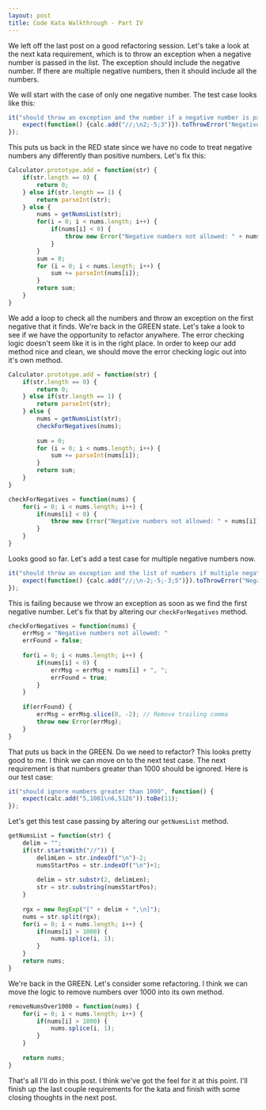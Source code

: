 ```yaml
---
layout: post
title: Code Kata Walkthrough - Part IV
---
```


We left off the last post on a good refactoring session. Let's take a look at the next kata requirement, which is to throw an exception when a negative 
number is passed in the list. The exception should include the negative number. If there are multiple negative numbers, then it should include all the numbers.

We will start with the case of only one negative number. The test case looks like this:

```javascript
it("should throw an exception and the number if a negative number is passed", function() {
    expect(function() {calc.add("//;\n2;-5;3")}).toThrowError("Negative numbers not allowed: -5");
});
```

This puts us back in the RED state since we have no code to treat negative numbers any differently than positive numbers. Let's fix this:

```javascript
Calculator.prototype.add = function(str) {
    if(str.length == 0) {
        return 0;
    } else if(str.length == 1) {
        return parseInt(str);
    } else {
        nums = getNumsList(str);
        for(i = 0; i < nums.length; i++) {
            if(nums[i] < 0) {
                throw new Error("Negative numbers not allowed: " + nums[i]);
            }
        }
        sum = 0;
        for (i = 0; i < nums.length; i++) {
            sum += parseInt(nums[i]);
        }
        return sum;
    }
}
```

We add a loop to check all the numbers and throw an exception on the first negative that it finds. We're back in the GREEN state. Let's take a look to see if we have the opportunity 
to refactor anywhere. The error checking logic doesn't seem like it is in the right place. In order to keep our add method nice and clean, we should move the error checking logic out into 
it's own method.

```javascript
Calculator.prototype.add = function(str) {
    if(str.length == 0) {
        return 0;
    } else if(str.length == 1) {
        return parseInt(str);
    } else {
        nums = getNumsList(str);
        checkForNegatives(nums);
        
        sum = 0;
        for (i = 0; i < nums.length; i++) {
            sum += parseInt(nums[i]);
        }
        return sum;
    }
}

checkForNegatives = function(nums) {
    for(i = 0; i < nums.length; i++) {
        if(nums[i] < 0) {
            throw new Error("Negative numbers not allowed: " + nums[i]);
        }
    }
}
```

Looks good so far. Let's add a test case for multiple negative numbers now.

```javascript
it("should throw an exception and the list of numbers if multiple negative numbers are passed", function() {
    expect(function() {calc.add("//;\n-2;-5;-3;5")}).toThrowError("Negative numbers not allowed: -2, -5, -3");
});
```

This is failing because we throw an exception as soon as we find the first negative number. Let's fix that by altering our `checkForNegatives` method.

```javascript
checkForNegatives = function(nums) {
    errMsg = "Negative numbers not allowed: "
    errFound = false;
    
    for(i = 0; i < nums.length; i++) {
        if(nums[i] < 0) {
            errMsg = errMsg + nums[i] + ", ";
            errFound = true;
        }
    }
    
    if(errFound) {
        errMsg = errMsg.slice(0, -2); // Remove trailing comma
        throw new Error(errMsg);
    }
}
```

That puts us back in the GREEN. Do we need to refactor? This looks pretty good to me. I think we can move on to the next test case. The next requirement is that numbers greater 
than 1000 should be ignored. Here is our test case:

```javascript
it("should ignore numbers greater than 1000", function() {
    expect(calc.add("5,1001\n6,5126")).toBe(11);
});
```

Let's get this test case passing by altering our `getNumsList` method.

```javascript
getNumsList = function(str) {
    delim = "";
    if(str.startsWith("//")) {
        delimLen = str.indexOf("\n")-2;
        numsStartPos = str.indexOf("\n")+1;
        
        delim = str.substr(2, delimLen);
        str = str.substring(numsStartPos);
    }
    
    rgx = new RegExp("[" + delim + ",\n]");
    nums = str.split(rgx);
    for(i = 0; i < nums.length; i++) {
        if(nums[i] > 1000) {
            nums.splice(i, 1);
        }
    }
    return nums;
}
```

We're back in the GREEN. Let's consider some refactoring. I think we can move the logic to remove numbers over 1000 into its own method.

```javascript
removeNumsOver1000 = function(nums) {
    for(i = 0; i < nums.length; i++) {
        if(nums[i] > 1000) {
            nums.splice(i, 1);
        }
    }
    
    return nums;
}
```

That's all I'll do in this post. I think we've got the feel for it at this point. I'll finish up the last couple requirements for the kata and finish with some closing thoughts 
in the next post.
